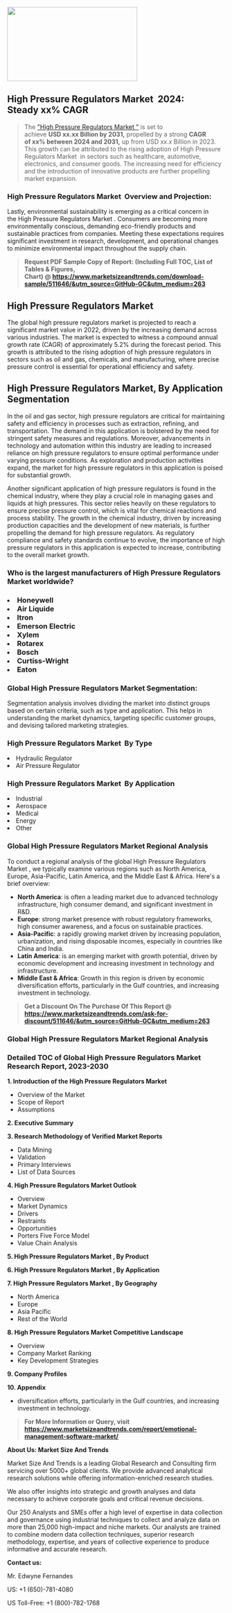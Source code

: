<p><img class="alignnone size-medium wp-image-20088" src="https://ffe5etoiles.com/wp-content/uploads/2024/12/MST1-300x171.png" alt="" width="300" height="171" /></p><h2 id="ember46" class="ember-view reader-text-block__heading-2">High Pressure Regulators Market &nbsp;2024: Steady&nbsp;xx% CAGR</h2><blockquote id="ember47" class="ember-view reader-text-block__blockquote">The&nbsp;<a class="app-aware-link " href="https://www.marketsizeandtrends.com/download-sample/511646/&utm_source=GitHub-GC&utm_medium=263" target="_blank" data-test-app-aware-link="">"High Pressure Regulators Market "</a>&nbsp;is set to achieve&nbsp;<strong>USD&nbsp;xx.xx&nbsp;Billion by 2031,</strong>&nbsp;propelled by a strong&nbsp;<strong>CAGR of&nbsp;xx% between 2024 and 2031,</strong>&nbsp;up from USD xx.x Billion in 2023. This growth can be attributed to the rising adoption of&nbsp;High Pressure Regulators Market &nbsp;in sectors such as healthcare, automotive, electronics, and consumer goods. The increasing need for efficiency and the introduction of innovative products are further propelling market expansion.</blockquote><h3 id="ember48" class="ember-view reader-text-block__heading-3">High Pressure Regulators Market &nbsp;Overview and Projection:</h3><p id="ember49" class="ember-view reader-text-block__paragraph">Lastly, environmental sustainability is emerging as a critical concern in the&nbsp;High Pressure Regulators Market . Consumers are becoming more environmentally conscious, demanding eco-friendly products and sustainable practices from companies. Meeting these expectations requires significant investment in research, development, and operational changes to minimize environmental impact throughout the supply chain.</p><blockquote id="ember50" class="ember-view reader-text-block__blockquote"><strong>Request PDF Sample Copy of Report: (Including Full TOC, List of Tables &amp; Figures, Chart)&nbsp;@&nbsp;<strong><a href="https://www.marketsizeandtrends.com/download-sample/511646/&utm_source=GitHub-GC&utm_medium=263" target="_blank">https://www.marketsizeandtrends.com/download-sample/511646/&utm_source=GitHub-GC&utm_medium=263</a></strong></strong></blockquote><h3 class=""> <h2>High Pressure Regulators Market</h2><p>The global high pressure regulators market is projected to reach a significant market value in 2022, driven by the increasing demand across various industries. The market is expected to witness a compound annual growth rate (CAGR) of approximately 5.2% during the forecast period. This growth is attributed to the rising adoption of high pressure regulators in sectors such as oil and gas, chemicals, and manufacturing, where precise pressure control is essential for operational efficiency and safety.</p><h2>High Pressure Regulators Market, By Application Segmentation</h2><p>In the oil and gas sector, high pressure regulators are critical for maintaining safety and efficiency in processes such as extraction, refining, and transportation. The demand in this application is bolstered by the need for stringent safety measures and regulations. Moreover, advancements in technology and automation within this industry are leading to increased reliance on high pressure regulators to ensure optimal performance under varying pressure conditions. As exploration and production activities expand, the market for high pressure regulators in this application is poised for substantial growth.</p><p>Another significant application of high pressure regulators is found in the chemical industry, where they play a crucial role in managing gases and liquids at high pressures. This sector relies heavily on these regulators to ensure precise pressure control, which is vital for chemical reactions and process stability. The growth in the chemical industry, driven by increasing production capacities and the development of new materials, is further propelling the demand for high pressure regulators. As regulatory compliance and safety standards continue to evolve, the importance of high pressure regulators in this application is expected to increase, contributing to the overall market growth.</p></h3><h3 id="" class="">Who is the largest manufacturers of&nbsp;High Pressure Regulators Market worldwide?</h3><h3 class=""></Li><Li>Honeywell</Li><Li> Air Liquide</Li><Li> Itron</Li><Li> Emerson Electric</Li><Li> Xylem</Li><Li> Rotarex</Li><Li> Bosch</Li><Li> Curtiss-Wright</Li><Li> Eaton</h3><h3 id="ember53" class="ember-view reader-text-block__heading-3">Global&nbsp;High Pressure Regulators Market Segmentation:</h3><p id="ember54" class="ember-view reader-text-block__paragraph">Segmentation analysis involves dividing the market into distinct groups based on certain criteria, such as type and application. This helps in understanding the market dynamics, targeting specific customer groups, and devising tailored marketing strategies.</p><h3 id="" class="">High Pressure Regulators Market &nbsp;By Type</h3><p></Li><Li>Hydraulic Regulator</Li><Li> Air Pressure Regulator</p><h3 id="" class="">High Pressure Regulators Market &nbsp;By Application</h3><p class=""></Li><Li>Industrial</Li><Li> Aerospace</Li><Li> Medical</Li><Li> Energy</Li><Li> Other</p><h3 id="ember62" class="ember-view reader-text-block__heading-3">Global High Pressure Regulators Market Regional Analysis</h3><p id="ember63" class="ember-view reader-text-block__paragraph">To conduct a regional analysis of the global High Pressure Regulators Market , we typically examine various regions such as North America, Europe, Asia-Pacific, Latin America, and the Middle East &amp; Africa. Here's a brief overview:</p><ul><li><strong>North America</strong>: is often a leading market due to advanced technology infrastructure, high consumer demand, and significant investment in R&amp;D.</li><li><strong>Europe</strong>: strong market presence with robust regulatory frameworks, high consumer awareness, and a focus on sustainable practices.</li><li><strong>Asia-Pacific</strong>: a rapidly growing market driven by increasing population, urbanization, and rising disposable incomes, especially in countries like China and India.</li><li><strong>Latin America</strong>: is an emerging market with growth potential, driven by economic development and increasing investment in technology and infrastructure.</li><li><strong>Middle East &amp; Africa</strong>: Growth in this region is driven by economic diversification efforts, particularly in the Gulf countries, and increasing investment in technology.</li></ul><blockquote id="ember61" class="ember-view reader-text-block__blockquote"><strong>Get a Discount On The Purchase Of This Report @ <strong><a href="https://html-cleaner.com/" target="">https://www.marketsizeandtrends.com/ask-for-discount/511646/&utm_source=GitHub-GC&utm_medium=263</a></strong></strong></blockquote><h3 id="ember62" class="ember-view reader-text-block__heading-3">Global High Pressure Regulators Market Regional Analysis</h3><h3 id="" class="">Detailed TOC of Global High Pressure Regulators Market Research Report, 2023-2030</h3><p id="" class=""><strong>1. Introduction of the High Pressure Regulators Market </strong></p><ul><li>Overview of the Market</li><li>Scope of Report</li><li>Assumptions</li></ul><p id="" class=""><strong>2. Executive Summary</strong></p><p id="" class=""><strong>3. Research Methodology of Verified Market Reports</strong></p><ul><li>Data Mining</li><li>Validation</li><li>Primary Interviews</li><li>List of Data Sources</li></ul><p id="" class=""><strong>4. High Pressure Regulators Market Outlook</strong></p><ul><li>Overview</li><li>Market Dynamics</li><li>Drivers</li><li>Restraints</li><li>Opportunities</li><li>Porters Five Force Model</li><li>Value Chain Analysis</li></ul><p id="" class=""><strong>5. High Pressure Regulators Market , By Product</strong></p><p id="" class=""><strong>6. High Pressure Regulators Market , By Application</strong></p><p id="" class=""><strong>7. High Pressure Regulators Market , By Geography</strong></p><ul><li>North America</li><li>Europe</li><li>Asia Pacific</li><li>Rest of the World</li></ul><p id="" class=""><strong>8. High Pressure Regulators Market Competitive Landscape</strong></p><ul><li>Overview</li><li>Company Market Ranking</li><li>Key Development Strategies</li></ul><p id="" class=""><strong>9. Company Profiles</strong></p><p id="" class=""><strong>10. Appendix</strong></p><ul><li>diversification efforts, particularly in the Gulf countries, and increasing investment in technology.</li></ul><blockquote id="ember65" class="ember-view reader-text-block__blockquote"><strong>For More Information or Query, visit <strong><strong><a href="https://html-cleaner.com/" target="">https://www.marketsizeandtrends.com/report/emotional-management-software-market/</a></strong></strong></strong></blockquote><p id="" class=""><strong>About Us: Market Size And Trends</strong></p><p id="" class="">Market Size And Trends is a leading Global Research and Consulting firm servicing over 5000+ global clients. We provide advanced analytical research solutions while offering information-enriched research studies.</p><p id="" class="">We also offer insights into strategic and growth analyses and data necessary to achieve corporate goals and critical revenue decisions.</p><p id="" class="">Our 250 Analysts and SMEs offer a high level of expertise in data collection and governance using industrial techniques to collect and analyze data on more than 25,000 high-impact and niche markets. Our analysts are trained to combine modern data collection techniques, superior research methodology, expertise, and years of collective experience to produce informative and accurate research.</p><p id="" class=""><strong>Contact us:</strong></p><p id="" class="">Mr. Edwyne Fernandes</p><p id="" class="">US: +1 (650)-781-4080</p><p id="" class="">US Toll-Free: +1 (800)-782-1768</p>
